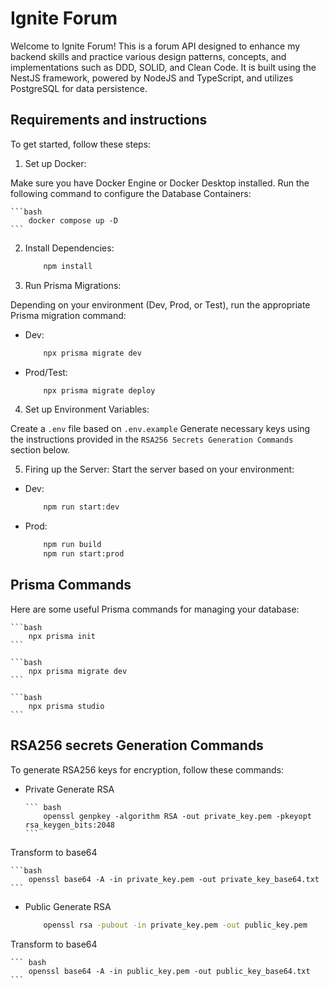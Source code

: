 # Ignite Forum

Welcome to Ignite Forum! This is a forum API designed to enhance my backend
skills and practice various design patterns, concepts, and implementations such
as DDD, SOLID, and Clean Code. It is built using the NestJS framework, powered
by NodeJS and TypeScript, and utilizes PostgreSQL for data persistence.

## Requirements and instructions

To get started, follow these steps:

1. Set up Docker:

Make sure you have Docker Engine or Docker Desktop installed.
Run the following command to configure the Database Containers:

    ```bash
        docker compose up -D
    ```

2. Install Dependencies:

   ```bash
       npm install
   ```

3. Run Prisma Migrations:

Depending on your environment (Dev, Prod, or Test), run the appropriate Prisma migration command:

- Dev:

  ```bash
      npx prisma migrate dev
  ```

- Prod/Test:

  ```bash
      npx prisma migrate deploy
  ```

4. Set up Environment Variables:

Create a `.env` file based on `.env.example` Generate necessary keys using the
instructions provided in the `RSA256 Secrets Generation Commands` section below.

5. Firing up the Server:
   Start the server based on your environment:

- Dev:

  ```bash
      npm run start:dev
  ```

- Prod:

  ```bash
      npm run build
      npm run start:prod
  ```

## Prisma Commands

Here are some useful Prisma commands for managing your database:

    ```bash
        npx prisma init
    ```

    ```bash
        npx prisma migrate dev
    ```

    ```bash
        npx prisma studio
    ```

## RSA256 secrets Generation Commands

To generate RSA256 keys for encryption, follow these commands:

- Private
  Generate RSA

      ``` bash
          openssl genpkey -algorithm RSA -out private_key.pem -pkeyopt rsa_keygen_bits:2048
      ```

Transform to base64

    ```bash
        openssl base64 -A -in private_key.pem -out private_key_base64.txt
    ```

- Public
  Generate RSA

  ```bash
      openssl rsa -pubout -in private_key.pem -out public_key.pem
  ```

Transform to base64

    ``` bash
        openssl base64 -A -in public_key.pem -out public_key_base64.txt
    ```
